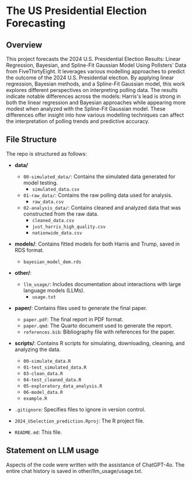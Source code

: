 # The US Presidential Election Forecasting

## Overview

This project forecasts the 2024 U.S. Presidential Election Results: Linear Regression, Bayesian, and Spline-Fit Gaussian Model Using Pollsters' Data from FiveThirtyEight. It leverages various modelling approaches to predict the outcome of the 2024 U.S. Presidential election. By applying linear regression, Bayesian methods, and a Spline-Fit Gaussian model, this work explores different perspectives on interpreting polling data. The results indicate notable differences across the models: Harris's lead is strong in both the linear regression and Bayesian approaches while appearing more modest when analyzed with the Spline-Fit Gaussian model. These differences offer insight into how various modelling techniques can affect the interpretation of polling trends and predictive accuracy.

## File Structure

The repo is structured as follows:

- **data/**
  - `00-simulated_data/`: Contains the simulated data generated for model testing.
    - `simulated_data.csv`
  - `01-raw_data/`: Contains the raw polling data used for analysis.
    - `raw_data.csv`
  - `02-analysis_data/`: Contains cleaned and analyzed data that was constructed from the raw data.
    - `cleaned_data.csv`
    - `just_harris_high_quality.csv`
    - `nationwide_data.csv`
    
- **models/**: Contains fitted models for both Harris and Trump, saved in RDS format.
  - `bayesian_model_dem.rds`
  
- **other/**:
  - `llm_usage/`: Includes documentation about interactions with large language models (LLMs).
    - `usage.txt`
    
- **paper/**: Contains files used to generate the final paper.
  - `paper.pdf`: The final report in PDF format.
  - `paper.qmd`: The Quarto document used to generate the report.
  - `references.bib`: Bibliography file with references for the paper.

- **scripts/**: Contains R scripts for simulating, downloading, cleaning, and analyzing the data.
  - `00-simulate_data.R`
  - `01-test_simulated_data.R`
  - `03-clean_data.R`
  - `04-test_cleaned_data.R`
  - `05-exploratory_data_analysis.R`
  - `06-model_data.R`
  - `example.R` 
  
- `.gitignore`: Specifies files to ignore in version control.
- `2024_USelection_prediction.Rproj`: The R project file.
- `README.md`: This file.
  

## Statement on LLM usage

Aspects of the code were written with the assistance of ChatGPT-4o. The entire chat history is saved in other/llm_usage/usage.txt.
